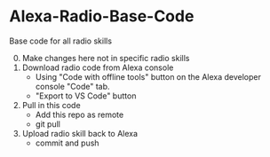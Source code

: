 # Alexa-Radio-Base-Code

Base code for all radio skills

0. Make changes here not in specific radio skills
1. Download radio code from Alexa console
    - Using "Code with offline tools" button on the Alexa developer console "Code" tab.
    - "Export to VS Code" button
2. Pull in this code
    - Add this repo as remote
    - git pull <remote you just added> <branch to pull>
3. Upload radio skill back to Alexa
    - commit and push
